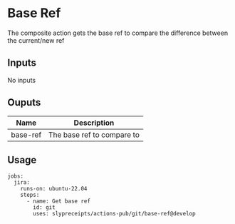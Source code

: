 # Base Ref
The composite action gets the base ref to compare the difference between the current/new ref

## Inputs
No inputs

## Ouputs
| Name | Description |
| ---- | ----------- |
| base-ref | The base ref to compare to |

## Usage
```
jobs:
  jira:
    runs-on: ubuntu-22.04
    steps:
      - name: Get base ref
        id: git
        uses: slypreceipts/actions-pub/git/base-ref@develop
```


      
